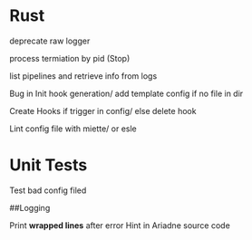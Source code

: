 # Rust

deprecate raw logger

process termiation by pid (Stop)

list pipelines and retrieve info from logs

Bug in Init hook generation/ add template config if no file in dir

Create Hooks if trigger in config/ else delete hook

Lint config file with miette/ or esle

# Unit Tests

Test bad config filed

##Logging

Print **wrapped lines** after error
Hint in Ariadne source code
